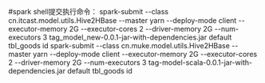 

#spark shell提交执行命令：
spark-submit --class cn.itcast.model.utils.Hive2HBase --master yarn --deploy-mode client --executor-memory 2G --executor-cores 2 --driver-memory 2G --num-executors 3 tag_model_new-0.0.1-jar-with-dependencies.jar default tbl_goods id
spark-submit --class cn.muke.model.utils.Hive2HBase --master yarn --deploy-mode client --executor-memory 2G --executor-cores 2 --driver-memory 2G --num-executors 3 tag-model-scala-0.0.1-jar-with-dependencies.jar default tbl_goods id